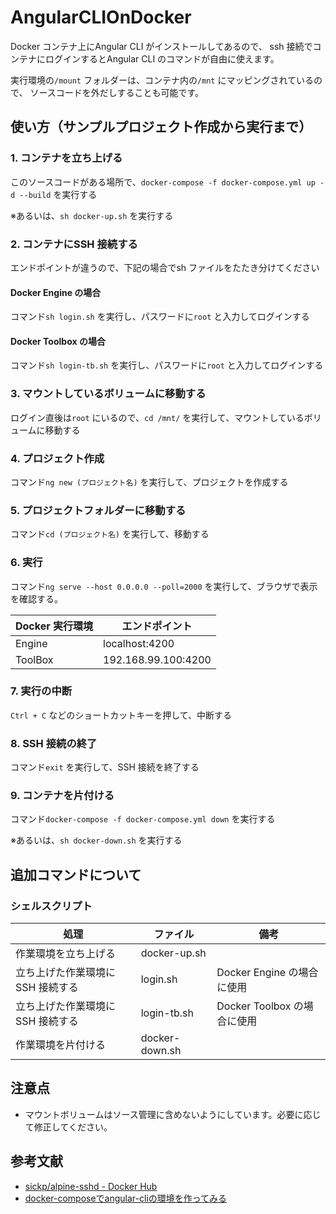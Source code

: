 # AngularCLIOnDocker
Docker コンテナ上にAngular CLI がインストールしてあるので、
ssh 接続でコンテナにログインするとAngular CLI のコマンドが自由に使えます。

実行環境の```/mount``` フォルダーは、コンテナ内の```/mnt``` にマッピングされているので、
ソースコードを外だしすることも可能です。



## 使い方（サンプルプロジェクト作成から実行まで）
### 1. コンテナを立ち上げる
このソースコードがある場所で、```docker-compose -f docker-compose.yml up -d --build``` を実行する

※あるいは、```sh docker-up.sh``` を実行する

### 2. コンテナにSSH 接続する
エンドポイントが違うので、下記の場合でsh ファイルをたたき分けてください

#### Docker Engine の場合
コマンド```sh login.sh``` を実行し、パスワードに```root``` と入力してログインする

#### Docker Toolbox の場合
コマンド```sh login-tb.sh``` を実行し、パスワードに```root``` と入力してログインする

### 3. マウントしているボリュームに移動する
ログイン直後は```root``` にいるので、```cd /mnt/``` を実行して、マウントしているボリュームに移動する

### 4. プロジェクト作成
コマンド```ng new (プロジェクト名)``` を実行して、プロジェクトを作成する

### 5. プロジェクトフォルダーに移動する
コマンド```cd (プロジェクト名)``` を実行して、移動する

### 6. 実行
コマンド```ng serve --host 0.0.0.0 --poll=2000``` を実行して、ブラウザで表示を確認する。

Docker 実行環境 | エンドポイント
--- | ---
Engine | localhost:4200
ToolBox | 192.168.99.100:4200

### 7. 実行の中断
```Ctrl + C``` などのショートカットキーを押して、中断する

### 8. SSH 接続の終了
コマンド```exit``` を実行して、SSH 接続を終了する

### 9. コンテナを片付ける
コマンド```docker-compose -f docker-compose.yml down``` を実行する

※あるいは、```sh docker-down.sh``` を実行する



## 追加コマンドについて
### シェルスクリプト
処理 | ファイル | 備考
--- | --- | ---
作業環境を立ち上げる | docker-up.sh | 
立ち上げた作業環境にSSH 接続する | login.sh | Docker Engine の場合に使用
立ち上げた作業環境にSSH 接続する | login-tb.sh | Docker Toolbox の場合に使用
作業環境を片付ける | docker-down.sh | 



## 注意点
* マウントボリュームはソース管理に含めないようにしています。必要に応じて修正してください。



## 参考文献
* [sickp/alpine-sshd - Docker Hub](https://hub.docker.com/r/sickp/alpine-sshd/)
* [docker-composeでangular-cliの環境を作ってみる](https://qiita.com/friedaji/items/c3aba48542872f029c21)